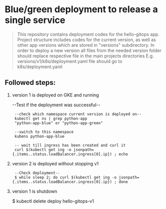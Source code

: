 Blue/green deployment to release a single service
=================================================

> This repository contains deployment codes for the hello-gitops app. 
> Project structure includes codes for the current version, as well as other app versions
> which are stored in "versions" subdirectory. In order to deploy a new version all files
> from the needed version folder should replace respective file in the main projects directories
> E.g. versions/v1/k8s/deployment.yaml file should go to k8s/deployment.yaml 

## Followed steps: 

1. version 1 is deployed on GKE and running


    --Test if the deployment was successful--

        --check which namespace current version is deployed on--
        kubectl get ns | grep python-app
        "python-app-blue" or "python-app-green"
        
        --switch to this namespace 
        kubens python-app-blue

        -- wait till ingress has been created and curl it
        curl $(kubectl get ing -o jsonpath={.items..status.loadBalancer.ingress[0].ip}) ; echo


2. version 2 is deployed without stopping v1
    


        --Check deployment--
        $ while sleep 2; do curl $(kubectl get ing -o jsonpath={.items..status.loadBalancer.ingress[0].ip}) ; done
    

3. version 1 is shutdown



    $ kubectl delete deploy hello-gitops-v1



